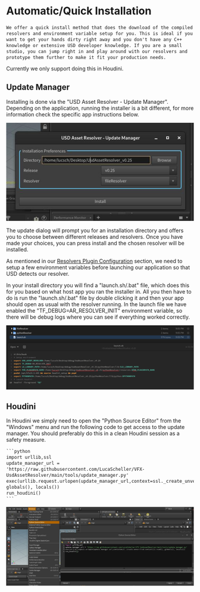 # Automatic/Quick Installation

```admonish tip
We offer a quick install method that does the download of the compiled resolvers and environment variable setup for you. This is ideal if you want to get your hands dirty right away and you don't have any C++ knowledge or extensive USD developer knowledge. If you are a small studio, you can jump right in and play around with our resolvers and prototype them further to make it fit your production needs.
```

Currently we only support doing this in Houdini.

## Update Manager
Installing is done via the "USD Asset Resolver - Update Manager". Depending on the application, running the installer is a bit different, for more information check the specific app instructions below.

![Update Manager](./media/UpdateManager.jpg)

The update dialog will prompt you for an installation directory and offers you to choose between different releases and resolvers.
Once you have made your choices, you can press install and the chosen resolver will be installed.

As mentioned in our [Resolvers Plugin Configuration](../resolvers/overview.md#usd-plugin-configuration) section, we need to setup a few environment variables before launching our application so that USD detects our resolver.

In your install directory you will find a "launch.sh/.bat" file, which does this for you based on what host app you ran the installer in.
All you then have to do is run the "launch.sh/.bat" file by double clicking it and then your app should open as usual with the resolver running. In the launch file we have enabled the "TF_DEBUG=AR_RESOLVER_INIT" environment variable, so there will be debug logs where you can see if everything worked correctly.

![Install folder and launcher](./media/AutomaticInstallFolder.png)

## Houdini
In Houdini we simply need to open the "Python Source Editor" from the "Windows" menu and run the following code to get access to the update manager. You should preferably do this in a clean Houdini session as a safety measure.

~~~admonish info title=""
```python
import urllib,ssl
update_manager_url = 'https://raw.githubusercontent.com/LucaScheller/VFX-UsdAssetResolver/main/tools/update_manager.py'
exec(urllib.request.urlopen(update_manager_url,context=ssl._create_unverified_context()).read(), globals(), locals())
run_houdini()
```
~~~

![Houdini Python Source editor](./media/HoudiniPythonSourceEditor.jpg)